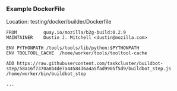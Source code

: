 ### Example DockerFile

Location: testing/docker/builder/Dockerfile

```
FROM          quay.io/mozilla/b2g-build:0.2.9
MAINTAINER    Dustin J. Mitchell <dustin@mozilla.com>

ENV PYTHONPATH /tools/tools/lib/python:$PYTHONPATH
ENV TOOLTOOL_CACHE  /home/worker/tools/tooltool-cache

ADD https://raw.githubusercontent.com/taskcluster/buildbot-step/58a16f7370a8b4de7a4458436a4a5fad9905f5d9/buildbot_step.js /home/worker/bin/buildbot_step

...
```

